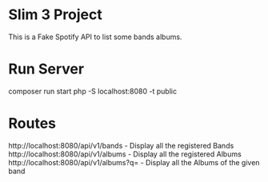 # Slim 3 Project

This is a Fake Spotify API to list some bands albums.

# Run Server
composer run start 
php -S localhost:8080 -t public 

# Routes
http://localhost:8080/api/v1/bands - Display all the registered Bands </br>
http://localhost:8080/api/v1/albums - Display all the registered Albums </br>
http://localhost:8080/api/v1/albums?q=<band-name> - Display all the Albums of the given band
